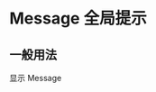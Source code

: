 # Message 全局提示

## 一般用法

<ivy-button type="primary" id="btn">显示 Message</ivy-button>

<script setup>
import { onMounted } from 'vue';
onMounted(()=>{
    document.getElementById('btn').addEventListener('click', ()=>{
        $ivy.message({message: '这是测试内容'})
    })
})
</script>
